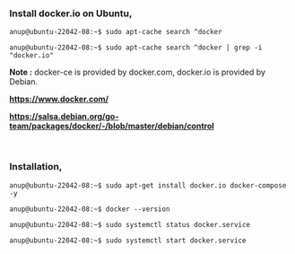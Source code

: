 ### Install docker.io on Ubuntu,


`anup@ubuntu-22042-08:~$ sudo apt-cache search ^docker`

`anup@ubuntu-22042-08:~$ sudo apt-cache search ^docker | grep -i "docker.io"`



**Note :** docker-ce is provided by docker.com, docker.io is provided by Debian.

**https://www.docker.com/**

**https://salsa.debian.org/go-team/packages/docker/-/blob/master/debian/control**

<br>

### Installation,

`anup@ubuntu-22042-08:~$ sudo apt-get install docker.io docker-compose -y`

`anup@ubuntu-22042-08:~$ docker --version`

`anup@ubuntu-22042-08:~$ sudo systemctl status docker.service `

`anup@ubuntu-22042-08:~$ sudo systemctl start docker.service `

<br>

